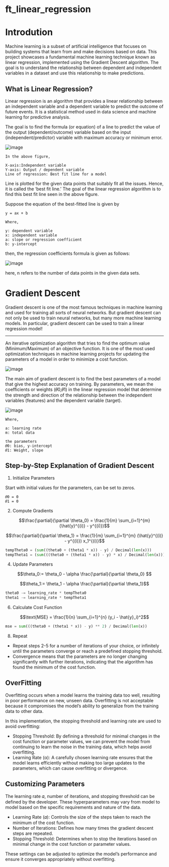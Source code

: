 # ft_linear_regression

# Introdution
Machine learning is a subset of artificial intelligence that focuses on building systems that learn from and make decisions based on data. This project showcases a fundamental machine learning technique known as linear regression, implemented using the Gradient Descent algorithm. The goal is to understand the relationship between dependent and independent variables in a dataset and use this relationship to make predictions.

## What is Linear Regression?
Linear regression is an algorithm that provides a linear relationship between an independent variable and a dependent variable to predict the outcome of future events. It is a statistical method used in data science and machine learning for predictive analysis.



The goal is to find the formula (or equation) of a line to predict the value of the output (dependent/outcome) variable based on the input (independent/predictor) variable with maximum accuracy or minimum error.


![image](https://github.com/Saxsori/ft_linear_regression/assets/92129820/99d1f2b7-459c-4c17-9775-0390c292aa30)

```
In the above figure,

X-axis:Independent variable
Y-axis: Output / dependent variable
Line of regression: Best fit line for a model

```

Line is plotted for the given data points that suitably fit all the issues. Hence, it is called the ‘best fit line.’ The goal of the linear regression algorithm is to find this best fit line seen in the above figure.


Suppose the equation of the best-fitted line is given by 

```
y = ax + b

Where,

y: dependent variable
x: independent variable
a: slope or regression coefficient
b: y-intercept
```
then, the regression coefficients formula is given as follows:

![image](https://github.com/Saxsori/ft_linear_regression/assets/92129820/941bf7be-1536-4e0c-96f5-f5360016e86c) 

here, n refers to the number of data points in the given data sets.


# Gradient Descent

Gradient descent is one of the most famous techniques in machine learning and used for training all sorts of neural networks. But gradient descent can not only be used to train neural networks, but many more machine learning models. In particular, gradient descent can be used to train a linear regression model!


--------------


An iterative optimization algorithm that tries to find the optimum value (Minimum/Maximum) of an objective function. It is one of the most used optimization techniques in machine learning projects for updating the parameters of a model in order to minimize a cost function. 

![image](https://github.com/Saxsori/ft_linear_regression/assets/92129820/d7115b7b-d3ec-430e-bcf3-d3f22770d076)

The main aim of gradient descent is to find the best parameters of a model that give the highest accuracy on training. By parameters, we mean the coefficients or weights (𝜃0,𝜃1) in the linear regression model that determine the strength and direction of the relationship between the independent variables (features) and the dependent variable (target).

![image](https://github.com/Saxsori/ft_linear_regression/assets/92129820/14f210fb-39a0-404b-b3d0-e0b696eea7ba)

```
Where,

a: learning rate
m: total data

the parameters
𝜃0: bias, y-intercept
𝜃1: Weight, slope
```

## Step-by-Step Explanation of Gradient Descent

1. Initialize Parameters
   
Start with initial values for the parameters, can be set to zeros.

```
𝜃0 = 0
𝜃1 = 0
```

2. Compute Gradients



``` math
\frac{\partial}{\partial \theta_0} = \frac{1}{m} \sum_{i=1}^{m} (\hat{y}^{(i)} - y^{(i)})
```

```math
​\frac{\partial}{\partial \theta_1} = \frac{1}{m} \sum_{i=1}^{m} (\hat{y}^{(i)} - y^{(i)}) x_1^{(i)}
```

```python
tempTheta0 = (sum((theta0 + (theta1 * x)) - y) / Decimal(len(x)))
tempTheta1 = (sum(((theta0 + (theta1 * x)) - y) * x) / Decimal(len(x)))
```


4. Update Parameters
``` math
\theta_0:= \theta_0 - \alpha \frac{\partial}{\partial \theta_0} 
```

```math
​\theta_1:= \theta_1 - \alpha \frac{\partial}{\partial \theta_1}
```

```python
theta0 -= learning_rate * tempTheta0
theta1 -= learning_rate * tempTheta1
```


6. Calculate Cost Function

```math
\text{MSE} = \frac{1}{n} \sum_{i=1}^{n} (y_i - \hat{y}_i)^2
```


```python
mse = sum(((theta0 + (theta1 * x)) - y) ** 2) / Decimal(len(x))
```


8. Repeat
- Repeat steps 2-5 for a number of iterations of your choice, or infinitely until the parameters converge or reach a predefined stopping threshold.
- Convergence means that the parameters are no longer changing significantly with further iterations, indicating that the algorithm has found the minimum of the cost function.


## OverFitting
Overfitting occurs when a model learns the training data too well, resulting in poor performance on new, unseen data. Overfitting is not acceptable because it compromises the model’s ability to generalize from the training data to other data.


In this implementation, the stopping threshold and learning rate are used to avoid overfitting:

- Stopping Threshold: By defining a threshold for minimal changes in the cost function or parameter values, we can prevent the model from continuing to learn the noise in the training data, which helps avoid overfitting.
- Learning Rate (α): A carefully chosen learning rate ensures that the model learns efficiently without making too large updates to the parameters, which can cause overfitting or divergence.


## Customizing Parameters
The learning rate 𝛼, number of iterations, and stopping threshold can be defined by the developer. These hyperparameters may vary from model to model based on the specific requirements and nature of the data.

- Learning Rate (𝛼): Controls the size of the steps taken to reach the minimum of the cost function.
- Number of Iterations: Defines how many times the gradient descent steps are repeated.
- Stopping Threshold: Determines when to stop the iterations based on minimal change in the cost function or parameter values.

These settings can be adjusted to optimize the model’s performance and ensure it converges appropriately without overfitting.









